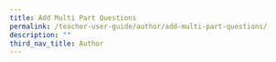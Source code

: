 ```yaml
---
title: Add Multi Part Questions
permalink: /teacher-user-guide/author/add-multi-part-questions/
description: ""
third_nav_title: Author
---
```

